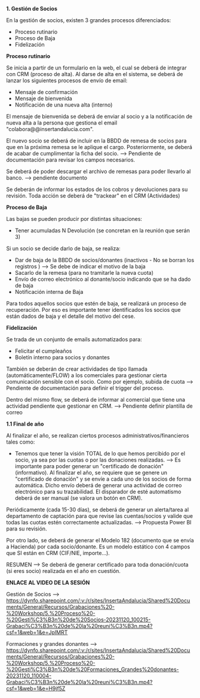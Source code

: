 **1. Gestión de Socios**

En la gestión de socios, existen 3 grandes procesos diferenciados:
* Proceso rutinario
* Proceso de Baja
* Fidelización

**Proceso rutinario**

Se inicia a partir de un formulario en la web, el cual se deberá de integrar con CRM (proceso de alta). 
Al darse de alta en el sistema, se deberá de lanzar los siguientes procesos de envío de email:
- Mensaje de confirmación
- Mensaje de bienvenida 
- Notificación de una nueva alta (interno)

El mensaje de bienvenida se deberá de enviar al socio y a la notificación de nueva alta a la persona que gestiona el email "colabora@@insertandalucia.com".

El nuevo socio se deberá de incluir en la BBDD de remesa de socios para que en la próxima remesa se le aplique el cargo. 
Posteriormente, se deberá de acabar de cumplimentar la ficha del socio. --> Pendiente de documentación para revisar los campos necesarios.

Se deberá de poder descargar el archivo de remesas para poder llevarlo al banco. --> pendiente documento

Se deberán de informar los estados de los cobros y devoluciones para su revisión. Toda acción se deberá de "trackear" en el CRM (Actividades)

**Proceso de Baja**

Las bajas se pueden producir por distintas situaciones:
* Tener acumuladas N Devolución (se concretan en la reunión que serán 3)

Si un socio se decide darlo de baja, se realiza:
* Dar de baja de la BBDD de socios/donantes (inactivos - No se borran los registros ) --> Se debe de indicar el motivo de la baja
* Sacarlo de la remesa (para no tramitarle la nueva cuota)
* Envío de correo electrónico al donante/socio indicando que se ha dado de baja
* Notificación interna de Baja


Para todos aquellos socios que estén de baja, se realizará un proceso de recuperación. Por eso es importante tener identificados los socios que están dados de baja y el detalle del motivo del cese.

**Fidelización**

Se trada de un conjunto de emails automatizados para:
* Felicitar el cumpleaños
* Boletín interno para socios y donantes

También se deberán de crear actividades de tipo llamada (automáticamente/FLOW) a los comerciales para gestionar cierta comunicación sensible con el socio. Como por ejemplo, subida de cuota --> Pendiente de documentación para definir el trigger del proceso.

Dentro del mismo flow, se deberá de informar al comercial que tiene una actividad pendiente que gestionar en CRM. --> Pendiente definir plantilla de correo


**1.1 Final de año**

Al finalizar el año, se realizan ciertos procesos administrativos/financieros tales como:
- Tenemos que tener la visión TOTAL de lo que hemos percibido por el socio, ya sea por las cuotas o por las donaciones realizadas. --> Es importante para poder generar un "certificado de donación" (informativo).
Al finalizar el año, se requiere que se genere un "certificado de donación" y se envíe a cada uno de los socios de forma automática. Dicho envío deberá de generar una actividad de correo electrónico para su trazabilidad. El disparador de esté automatismo deberá de ser manual (se valora un botón en CRM).

Periódicamente (cada 15-30 días), se deberá de generar un alerta/tarea al departamento de captación para que revise las cuentas/socios y valide que todas las cuotas estén correctamente actualizadas. --> Propuesta Power BI para su revisión.

Por otro lado, se deberá de generar el Modelo 182 (documento que se envía a Hacienda) por cada socio/donante. Es un modelo estático con 4 campos que SI están en CRM (CIF/NIE, importe...).


RESUMEN --> Se deberá de generar certificado para toda donación/cuota (si eres socio) realizada en el año en cuestión.


**ENLACE AL VIDEO DE LA SESIÓN**

Gestión de Socios --> https://dynfo.sharepoint.com/:v:/r/sites/InsertaAndalucia/Shared%20Documents/General/Recursos/Grabaciones%20-%20Workshop/5.%20Proceso%20-%20Gesti%C3%B3n%20de%20Socios-20231120_100215-Grabaci%C3%B3n%20de%20la%20reuni%C3%B3n.mp4?csf=1&web=1&e=JpIMRT

Formaciones y grandes donantes --> https://dynfo.sharepoint.com/:v:/r/sites/InsertaAndalucia/Shared%20Documents/General/Recursos/Grabaciones%20-%20Workshop/5.%20Proceso%20-%20Gesti%C3%B3n%20de%20Formaciones_Grandes%20donantes-20231120_110004-Grabaci%C3%B3n%20de%20la%20reuni%C3%B3n.mp4?csf=1&web=1&e=H9jf5Z